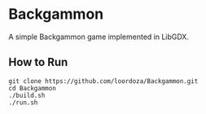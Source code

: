 # Backgammon

A simple Backgammon game implemented in LibGDX.

## How to Run

```
git clone https://github.com/loordoza/Backgammon.git
cd Backgammon
./build.sh
./run.sh
```
